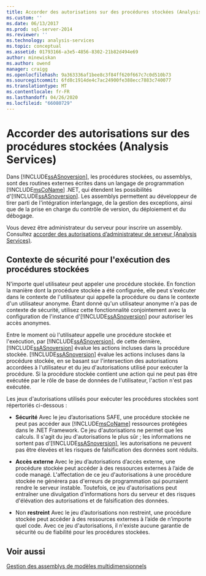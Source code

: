 ```yaml
---
title: Accorder des autorisations sur des procédures stockées (Analysis Services) | Microsoft Docs
ms.custom: ''
ms.date: 06/13/2017
ms.prod: sql-server-2014
ms.reviewer: ''
ms.technology: analysis-services
ms.topic: conceptual
ms.assetid: 01793166-a3e5-4856-8302-21b82d494e69
author: minewiskan
ms.author: owend
manager: craigg
ms.openlocfilehash: 9a363336af1bee8c3f84ff620f667c7c0d510b73
ms.sourcegitcommit: 6fd8c1914de4c7ac24900fe388ecc7883c740077
ms.translationtype: MT
ms.contentlocale: fr-FR
ms.lasthandoff: 04/26/2020
ms.locfileid: "66080729"
---
```

# <a name="grant-permissions-on-stored-procedures-analysis-services"></a>Accorder des autorisations sur des procédures stockées (Analysis Services)
  Dans [!INCLUDE[ssASnoversion](../includes/ssasnoversion-md.md)], les procédures stockées, ou assemblys, sont des routines externes écrites dans un langage de programmation [!INCLUDE[msCoName](../includes/msconame-md.md)] .NET, qui étendent les possibilités d'[!INCLUDE[ssASnoversion](../includes/ssasnoversion-md.md)]. Les assemblys permettent au développeur de tirer parti de l'intégration interlangage, de la gestion des exceptions, ainsi que de la prise en charge du contrôle de version, du déploiement et du débogage.  
  
 Vous devez être administrateur du serveur pour inscrire un assembly. Consultez [accorder des autorisations d’administrateur de serveur &#40;Analysis Services&#41;](instances/grant-server-admin-rights-to-an-analysis-services-instance.md).  
  
## <a name="security-context-for-stored-procedure-execution"></a>Contexte de sécurité pour l'exécution des procédures stockées  
 N'importe quel utilisateur peut appeler une procédure stockée. En fonction la manière dont la procédure stockée a été configurée, elle peut s'exécuter dans le contexte de l'utilisateur qui appelle la procédure ou dans le contexte d'un utilisateur anonyme. Étant donné qu'un utilisateur anonyme n'a pas de contexte de sécurité, utilisez cette fonctionnalité conjointement avec la configuration de l'instance d'[!INCLUDE[ssASnoversion](../includes/ssasnoversion-md.md)] pour autoriser les accès anonymes.  
  
 Entre le moment où l'utilisateur appelle une procédure stockée et l'exécution, par [!INCLUDE[ssASnoversion](../includes/ssasnoversion-md.md)], de cette dernière, [!INCLUDE[ssASnoversion](../includes/ssasnoversion-md.md)] évalue les actions incluses dans la procédure stockée. [!INCLUDE[ssASnoversion](../includes/ssasnoversion-md.md)] évalue les actions incluses dans la procédure stockée, en se basant sur l'intersection des autorisations accordées à l'utilisateur et du jeu d'autorisations utilisé pour exécuter la procédure. Si la procédure stockée contient une action qui ne peut pas être exécutée par le rôle de base de données de l'utilisateur, l'action n'est pas exécutée.  
  
 Les jeux d'autorisations utilisés pour exécuter les procédures stockées sont répertoriés ci-dessous :  
  
-   **Sécurité** Avec le jeu d’autorisations SAFE, une procédure stockée ne peut pas accéder aux [!INCLUDE[msCoName](../includes/msconame-md.md)] ressources protégées dans le .NET Framework. Ce jeu d'autorisations ne permet que les calculs. Il s'agit du jeu d'autorisations le plus sûr ; les informations ne sortent pas d'[!INCLUDE[ssASnoversion](../includes/ssasnoversion-md.md)], les autorisations ne peuvent pas être élevées et les risques de falsification des données sont réduits.  
  
-   **Accès externe** Avec le jeu d’autorisations d’accès externe, une procédure stockée peut accéder à des ressources externes à l’aide de code managé. L'affectation de ce jeu d'autorisations à une procédure stockée ne générera pas d'erreurs de programmation qui pourraient rendre le serveur instable. Toutefois, ce jeu d'autorisations peut entraîner une divulgation d'informations hors du serveur et des risques d'élévation des autorisations et de falsification des données.  
  
-   Non **restreint** Avec le jeu d’autorisations non restreint, une procédure stockée peut accéder à des ressources externes à l’aide de n’importe quel code. Avec ce jeu d'autorisations, il n'existe aucune garantie de sécurité ou de fiabilité pour les procédures stockées.  
  
## <a name="see-also"></a>Voir aussi  
 [Gestion des assemblys de modèles multidimensionnels](multidimensional-models/multidimensional-model-assemblies-management.md)  
  
  
